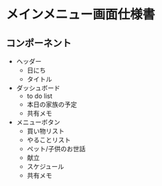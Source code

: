 # メインメニュー画面仕様書

## コンポーネント

- ヘッダー
  - 日にち
  - タイトル
- ダッシュボード
  - to do list
  - 本日の家族の予定
  - 共有メモ
- メニューボタン
  - 買い物リスト
  - やることリスト
  - ペット/子供のお世話
  - 献立
  - スケジュール
  - 共有メモ

